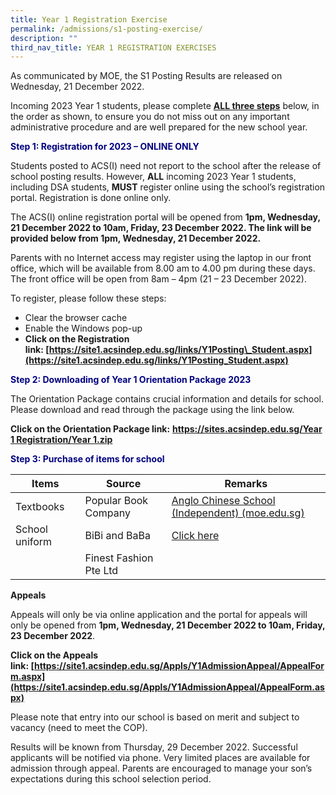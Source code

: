 ```yaml
---
title: Year 1 Registration Exercise
permalink: /admissions/s1-posting-exercise/
description: ""
third_nav_title: YEAR 1 REGISTRATION EXERCISES
---
```

As communicated by MOE, the S1 Posting Results are released on Wednesday, 21 December 2022.

Incoming 2023 Year 1 students, please complete **<u>ALL three steps</u>** below, in the order as shown, to ensure you do not miss out on any important administrative procedure and are well prepared for the new school year.


<p style="color: #000080;"><b>Step 1: Registration for 2023 – ONLINE ONLY</b></p>

Students posted to ACS(I) need not report to the school after the release of school posting results. However, **ALL** incoming 2023 Year 1 students, including DSA students, **MUST** register online using the school’s registration portal. Registration is done online only.

The ACS(I) online registration portal will be opened from **1pm, Wednesday, 21 December 2022 to 10am, Friday, 23 December 2022. The link will be provided below from 1pm, Wednesday, 21 December 2022.**

Parents with no Internet access may register using the laptop in our front office, which will be available from 8.00 am to 4.00 pm during these days. The front office will be open from 8am – 4pm (21 – 23 December 2022).

To register, please follow these steps:

*   Clear the browser cache
*   Enable the Windows pop-up
*   **Click on the Registration link: [https://site1.acsindep.edu.sg/links/Y1Posting\_Student.aspx](https://site1.acsindep.edu.sg/links/Y1Posting_Student.aspx)**


<p style="color: #000080;"><b>Step 2: Downloading of Year 1 Orientation Package 2023</b></p>

The Orientation Package contains crucial information and details for school. Please download and read through the package using the link below.

**Click on the Orientation Package link:** **[https://sites.acsindep.edu.sg/Year 1 Registration/Year 1.zip](https://sites.acsindep.edu.sg/Year%201%20Registration/Year%201.zip)**


<p style="color: #000080;"><b>Step 3: Purchase of items for school</b></p>

| Items          | Source                 | Remarks                                         |
|----------------|------------------------|-------------------------------------------------|
| Textbooks      | Popular Book Company   | [Anglo Chinese School (Independent) (moe.edu.sg)](/for-students/textbook/) |
| School uniform | BiBi and BaBa          | [Click here](/for-students/uniform/)                                 |
|                | Finest Fashion Pte Ltd |                                                 |

**Appeals**

Appeals will only be via online application and the portal for appeals will only be opened from **1pm, Wednesday, 21 December 2022 to 10am, Friday, 23 December 2022**.

**Click on the Appeals link: [https://site1.acsindep.edu.sg/Appls/Y1AdmissionAppeal/AppealForm.aspx](https://site1.acsindep.edu.sg/Appls/Y1AdmissionAppeal/AppealForm.aspx)**

Please note that entry into our school is based on merit and subject to vacancy (need to meet the COP).

Results will be known from Thursday, 29 December 2022. Successful applicants will be notified via phone. Very limited places are available for admission through appeal. Parents are encouraged to manage your son’s expectations during this school selection period.